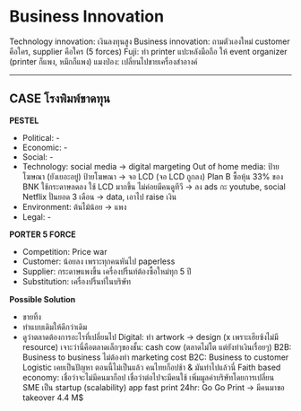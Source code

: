 # Business Innovation
Technology innovation: เงินลงทุนสูง
Business innovation: ถามตัวเองใหม่ customer คือใคร, supplier คือใคร (5 forces)
Fuji: ทำ printer แปะหลังมือถือ ให้ event organizer  (printer ก็แพง, หมึกก็แพง)
แมงป่อง: เปลี่ยนไปขายเครื่องสำอางค์
- - - -

## CASE โรงพิมพ์ขาดทุน
**PESTEL**
- Political: -
- Economic: -
- Social: -
- Technology: social media -> digital margeting
Out of home media: ป้ายโฆษณา (ยังเยอะอยู่)
ป้ายโฆษณา -> จอ LCD (จอ LCD ถูกลง)
Plan B ซื้อหุ้น 33% ของ BNK ใช้กระดาษลดลง ใช้ LCD มากขึ้น
ไม่ค่อยมีคนดูทีวี -> ลง ads กะ youtube, social
Netflix ปั่นยอด 3 เดือน -> data, เอาไป raise เงิน
- Environment: ต้นไม้น้อย -> แพง
- Legal: -

**PORTER 5 FORCE**
- Competition: Price war
- Customer: น้อยลง เพราะทุกคนหันไป paperless
- Supplier: กระดาษแพงขึ้น เครื่องปริ้นท์ต้องซื้อใหม่ทุก 5 ปี
- Substitution: เครื่องปริ้นท์ในบริษัท

**Possible Solution**
- ขายทิ้ง
- ทำแบบเดิมให้ดีกว่าเดิม
- ดูว่าตลาดต้องการอะไรที่เปลี่ยนไป
Digital: ทำ artwork -> design (x เพราะเฮียซ้งไม่มี resource)
เจาะว่านี่คือตลาดเล็กๆของชั้น: cash cow (ตลาดไม่โต แต่ยังทำเงินเรื่อยๆ)
B2B: Business to business ไม่ต้องทำ marketing cost
B2C: Business to customer
Logistic เคยเป็นปัญหา ตอนนี้ไม่เป็นแล้ว
คนไทยก็อปช้า & มันทำไปแล้วนี่ 
Faith based economy: เชื่อว่าจะไม่มีคนมาก็อป เชื่อว่าต่อไปจะมีคนใช้
เพิ่มมูลค่าบริษัทโดยการเปลี่ยน SME เป็น startup (scalability) app fast print 24hr: Go Go Print -> มีคนมาขอ takeover 4.4 M$
